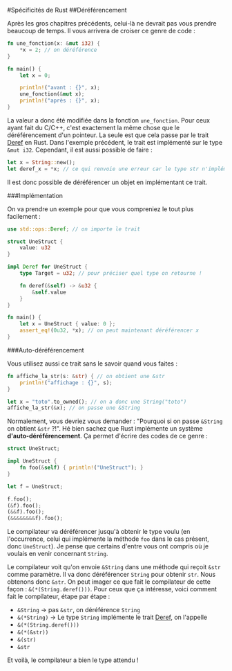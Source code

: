 #Spécificités de Rust
##Déréférencement

Après les gros chapitres précédents, celui-là ne devrait pas vous prendre beaucoup de temps. Il vous arrivera de croiser ce genre de code :

```Rust
fn une_fonction(x: &mut i32) {
    *x = 2; // on déréférence
}

fn main() {
    let x = 0;

    println!("avant : {}", x);
    une_fonction(&mut x);
    println!("après : {}", x);
}
```

La valeur a donc été modifiée dans la fonction `une_fonction`. Pour ceux ayant fait du C/C++, c'est exactement la même chose que le déréférencement d'un pointeur. La seule est que cela passe par le trait [Deref](https://doc.rust-lang.org/stable/std/ops/trait.Deref.html) en Rust. Dans l'exemple précédent, le trait est implémenté sur le type `&mut i32`. Cependant, il est aussi possible de faire :

```Rust
let x = String::new();
let deref_x = *x; // ce qui renvoie une erreur car le type str n'implémente pas le trait Sized
```

Il est donc possible de déréférencer un objet en implémentant ce trait.

###Implémentation

On va prendre un exemple pour que vous compreniez le tout plus facilement :

```Rust
use std::ops::Deref; // on importe le trait

struct UneStruct {
    value: u32
}

impl Deref for UneStruct {
    type Target = u32; // pour préciser quel type on retourne !

    fn deref(&self) -> &u32 {
        &self.value
    }
}

fn main() {
    let x = UneStruct { value: 0 };
    assert_eq!(0u32, *x); // on peut maintenant déréférencer x
}
```

###Auto-déréférencement

Vous utilisez aussi ce trait sans le savoir quand vous faites :

```Rust
fn affiche_la_str(s: &str) { // on obtient une &str
    println!("affichage : {}", s);
}

let x = "toto".to_owned(); // on a donc une String("toto")
affiche_la_str(&x); // on passe une &String
```

Normalement, vous devriez vous demander : "Pourquoi si on passe `&String` on obtient `&str` ?!". Hé bien sachez que Rust implémente un système __d'auto-déréférencement__. Ça permet d'écrire des codes de ce genre :

```Rust
struct UneStruct;

impl UneStruct {
    fn foo(&self) { println!("UneStruct"); }
}

let f = UneStruct;

f.foo();
(&f).foo();
(&&f).foo();
(&&&&&&&&f).foo();
```

Le compilateur va déréférencer jusqu'à obtenir le type voulu (en l'occurrence, celui qui implémente la méthode `foo` dans le cas présent, donc `UneStruct`). Je pense que certains d'entre vous ont compris où je voulais en venir concernant `String`.

Le compilateur voit qu'on envoie `&String` dans une méthode qui reçoit `&str` comme paramètre. Il va donc déréférencer `String` pour obtenir `str`. Nous obtenons donc `&str`. On peut imager ce que fait le compilateur de cette façon : `&(*(String.deref()))`. Pour ceux que ça intéresse, voici comment fait le compilateur, étape par étape :

 * `&String` -> pas `&str`, on déréférence `String`
 * `&(*String)` -> Le type `String` implémente le trait [Deref](https://doc.rust-lang.org/stable/std/ops/trait.Deref.html), on l'appelle
 * `&(*(String.deref()))`
 * `&(*(&str))`
 * `&(str)`
 * `&str`

Et voilà, le compilateur a bien le type attendu !
